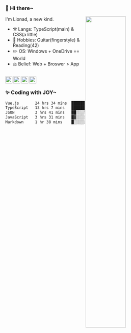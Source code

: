 ### 👋 Hi there~

[<img align="right" width="50%" src="https://github-readme-stats.vercel.app/api?username=Lionad-Morotar&show_icons=true">](https://metrics.lecoq.io/Lionad-Morotar?template=classic)

I'm Lionad, a new kind.

- ⚒️ Langs: TypeScript(main) & CSS(a little)
- 🎨 Hobbies: Guitar(fingerstyle) & Reading(42)
- ✏️ OS: Windows + OneDrive == World
- ⚖️ Belief: Web + Broswer > App

<br />

<a href="https://www.lionad.art">
  <img align="left" alt="lionad-art" width="22px" src="https://cdn.jsdelivr.net/npm/simple-icons@3.1.0/icons/wordpress.svg" />
</a>
<a href="#1806234223">
  <img align="left" alt="1806234223" width="22px" src="https://cdn.jsdelivr.net/npm/simple-icons@3.1.0/icons/tencentqq.svg" />
</a>
<a href="https://www.zhihu.com/people/Lionad">
  <img align="left" alt="132yse" width="22px" src="https://cdn.jsdelivr.net/npm/simple-icons@3.1.0/icons/zhihu.svg" />
</a>
<a href="https://github.com/Lionad-Morotar">
  <img align="left" alt="yisar" width="22px" src="https://cdn.jsdelivr.net/npm/simple-icons@3.1.0/icons/github.svg" />
</a>

<br />

### ✨ Coding with JOY~

<!--START_SECTION:waka-->

```txt
Vue.js       24 hrs 34 mins  ████████████▓░░░░░░░░░░░░   50.25 %
TypeScript   13 hrs 7 mins   ██████▓░░░░░░░░░░░░░░░░░░   26.85 %
JSON         3 hrs 41 mins   ██░░░░░░░░░░░░░░░░░░░░░░░   07.55 %
JavaScript   3 hrs 31 mins   █▓░░░░░░░░░░░░░░░░░░░░░░░   07.21 %
Markdown     1 hr 38 mins    █░░░░░░░░░░░░░░░░░░░░░░░░   03.35 %
```

<!--END_SECTION:waka-->
